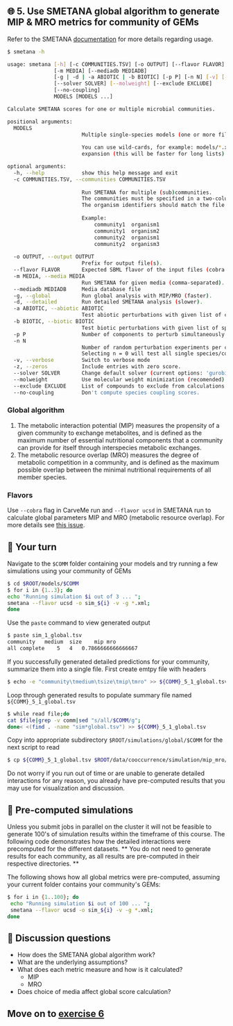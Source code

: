 ## 🌐 5. Use SMETANA global algorithm to generate MIP & MRO metrics for community of GEMs

Refer to the SMETANA [documentation](https://smetana.readthedocs.io/en/latest/usage.html#) for more details regarding usage.

```bash
$ smetana -h

usage: smetana [-h] [-c COMMUNITIES.TSV] [-o OUTPUT] [--flavor FLAVOR]
               [-m MEDIA] [--mediadb MEDIADB]
               [-g | -d | -a ABIOTIC | -b BIOTIC] [-p P] [-n N] [-v] [-z]
               [--solver SOLVER] [--molweight] [--exclude EXCLUDE]
               [--no-coupling]
               MODELS [MODELS ...]

Calculate SMETANA scores for one or multiple microbial communities.

positional arguments:
  MODELS                
                        Multiple single-species models (one or more files).
                        
                        You can use wild-cards, for example: models/*.xml, and optionally protect with quotes to avoid automatic bash
                        expansion (this will be faster for long lists): "models/*.xml". 

optional arguments:
  -h, --help            show this help message and exit
  -c COMMUNITIES.TSV, --communities COMMUNITIES.TSV
                        
                        Run SMETANA for multiple (sub)communities.
                        The communities must be specified in a two-column tab-separated file with community and organism identifiers.
                        The organism identifiers should match the file names in the SBML files (without extension).
                        
                        Example:
                            community1	organism1
                            community1	organism2
                            community2	organism1
                            community2	organism3
                        
  -o OUTPUT, --output OUTPUT
                        Prefix for output file(s).
  --flavor FLAVOR       Expected SBML flavor of the input files (cobra or fbc2).
  -m MEDIA, --media MEDIA
                        Run SMETANA for given media (comma-separated).
  --mediadb MEDIADB     Media database file
  -g, --global          Run global analysis with MIP/MRO (faster).
  -d, --detailed        Run detailed SMETANA analysis (slower).
  -a ABIOTIC, --abiotic ABIOTIC
                        Test abiotic perturbations with given list of compounds.
  -b BIOTIC, --biotic BIOTIC
                        Test biotic perturbations with given list of species.
  -p P                  Number of components to perturb simultaneously (default: 1).
  -n N                  
                        Number of random perturbation experiments per community (default: 1).
                        Selecting n = 0 will test all single species/compound perturbations exactly once.
  -v, --verbose         Switch to verbose mode
  -z, --zeros           Include entries with zero score.
  --solver SOLVER       Change default solver (current options: 'gurobi', 'cplex').
  --molweight           Use molecular weight minimization (recomended).
  --exclude EXCLUDE     List of compounds to exclude from calculations (e.g.: inorganic compounds).
  --no-coupling         Don't compute species coupling scores.
```

### Global algorithm

1. The metabolic interaction potential (MIP) measures the propensity of a given community to exchange metabolites, and is defined as the maximum number of essential nutritional components that a community can provide for itself through interspecies metabolic exchanges.
2. The metabolic resource overlap (MRO) measures the degree of metabolic competition in a community, and is defined as the maximum possible overlap between the minimal nutritional requirements of all member species.

### Flavors

Use `--cobra` flag in CarveMe run and `--flavor ucsd` in SMETANA run to calculate global parameters MIP and MRO (metabolic resource overlap). For more details see [this issue](https://github.com/cdanielmachado/smetana/issues/22).

## 🤔 Your turn

Navigate to the `$COMM` folder containing your models and try running a few simulations using your community of GEMs

```bash
$ cd $ROOT/models/$COMM
$ for i in {1..3}; do 
echo "Running simulation $i out of 3 ... "; 
smetana --flavor ucsd -o sim_${i} -v -g *.xml;
done
```

Use the  `paste` command to view generated output

```bash
$ paste sim_1_global.tsv 
community	medium	size	mip	mro
all	complete	5	4	0.7866666666666667
```

If you successfully generated detailed predictions for your community, summarize them into a single file. First create emtpy file with headers

```bash
$ echo -e "community\tmedium\tsize\tmip\tmro" >> ${COMM}_5_1_global.tsv
```

Loop through generated results to populate summary file named `${COMM}_5_1_global.tsv`

```bash
$ while read file;do 
cat $file|grep -v comm|sed "s/all/$COMM/g";
done< <(find . -name "sim*global.tsv") >> ${COMM}_5_1_global.tsv
```

Copy into appropriate subdirectory `$ROOT/simulations/global/$COMM` for the next script to read

```bash
$ cp ${COMM}_5_1_global.tsv $ROOT/data/cooccurrence/simulation/mip_mro/${COMM}
```

Do not worry if you run out of time or are unable to generate detailed interactions for any reason, you already have pre-computed results that you may use for visualization and discussion.

## 🥑 Pre-computed simulations

Unless you submit jobs in parallel on the cluster it will not be feasible to generate 100's of simulation results within the timeframe of this course. The following code demonstrates how the detailed interactions were precomputed for the different datasets. ** You do not need to generate results for each community, as all results are pre-computed in their respective directories. **

The following shows how all global metrics were pre-computed, assuming your current folder contains your community's GEMs:

```bash
$ for i in {1..100}; do 
 echo "Running simulation $i out of 100 ... "; 
 smetana --flavor ucsd -o sim_${i} -v -g *.xml;
done
```

## 🤌 Discussion questions

 - How does the SMETANA global algorithm work?
 - What are the underlying assumptions?
 - What does each metric measure and how is it calculated?
   * MIP
   * MRO
 - Does choice of media affect global score calculation?

## Move on to [exercise 6](https://github.com/franciscozorrilla/SymbNET/blob/main/scripts/6.plot_competition_cooperation.ipynb)

